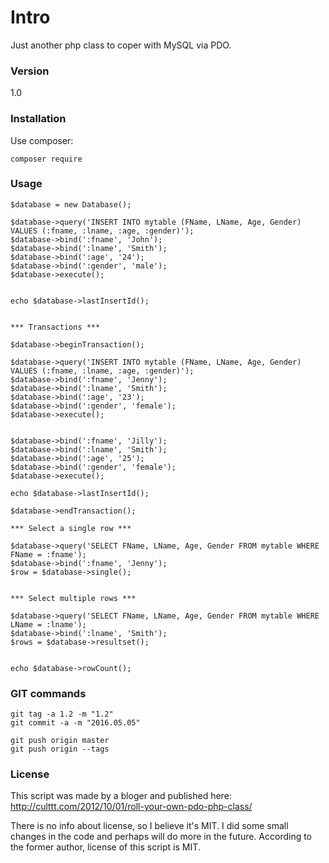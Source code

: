 # Intro

Just another php class to coper with MySQL via PDO.

### Version
1.0

### Installation

Use composer:
```
composer require 
```

### Usage

```
$database = new Database();

$database->query('INSERT INTO mytable (FName, LName, Age, Gender) VALUES (:fname, :lname, :age, :gender)');
$database->bind(':fname', 'John');
$database->bind(':lname', 'Smith');
$database->bind(':age', '24');
$database->bind(':gender', 'male');
$database->execute();


echo $database->lastInsertId();


*** Transactions ***

$database->beginTransaction();

$database->query('INSERT INTO mytable (FName, LName, Age, Gender) VALUES (:fname, :lname, :age, :gender)');
$database->bind(':fname', 'Jenny');
$database->bind(':lname', 'Smith');
$database->bind(':age', '23');
$database->bind(':gender', 'female');
$database->execute();


$database->bind(':fname', 'Jilly');
$database->bind(':lname', 'Smith');
$database->bind(':age', '25');
$database->bind(':gender', 'female');
$database->execute();

echo $database->lastInsertId();

$database->endTransaction();

*** Select a single row ***

$database->query('SELECT FName, LName, Age, Gender FROM mytable WHERE FName = :fname');
$database->bind(':fname', 'Jenny');
$row = $database->single();


*** Select multiple rows ***

$database->query('SELECT FName, LName, Age, Gender FROM mytable WHERE LName = :lname');
$database->bind(':lname', 'Smith');
$rows = $database->resultset();


echo $database->rowCount();
```

### GIT commands

```
git tag -a 1.2 -m "1.2"
git commit -a -m "2016.05.05"

git push origin master
git push origin --tags
```

### License
This script was made by a bloger and published here:
http://culttt.com/2012/10/01/roll-your-own-pdo-php-class/

There is no info about license, so I believe it's MIT. I did some small changes in the code and perhaps will do more in the future. According to the former author, license of this script is MIT.
